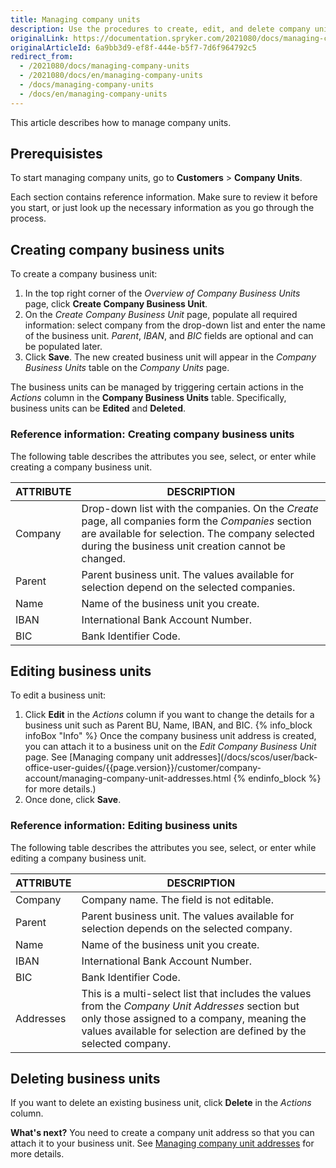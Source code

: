 ```yaml
---
title: Managing company units
description: Use the procedures to create, edit, and delete company units in the Back Office after a company has been created.
originalLink: https://documentation.spryker.com/2021080/docs/managing-company-units
originalArticleId: 6a9bb3d9-ef8f-444e-b5f7-7d6f964792c5
redirect_from:
  - /2021080/docs/managing-company-units
  - /2021080/docs/en/managing-company-units
  - /docs/managing-company-units
  - /docs/en/managing-company-units
---
```


This article describes how to manage company units. 

## Prerequisistes

To start managing company units, go to  **Customers** > **Company Units**.

Each section contains reference information. Make sure to review it before you start, or just look up the necessary information as you go through the process.

## Creating company business units

To create a company business unit:

1. In the top right corner of the *Overview of Company Business Units* page, click **Create Company Business Unit**.
2. On the *Create Company Business Unit* page, populate all required information: select company from the drop-down list and enter the name of the business unit. 
*Parent*, *IBAN*, and *BIC* fields are optional and can be populated later.
3. Click **Save**. 
    The new created business unit will appear in the _Company Business Units_ table on the *Company Units* page.

The business units can be managed by triggering certain actions in the _Actions_ column in the **Company Business Units** table. Specifically, business units can be **Edited** and **Deleted**.

### Reference information: Creating company business units

The following table describes the attributes you see, select, or enter while creating a company business unit.

| ATTRIBUTE | DESCRIPTION  |
| --- | --- |
| Company | Drop-down list with the companies. On the *Create* page, all companies form the *Companies* section are available for selection. The company selected during the business unit creation cannot be changed. |
| Parent | Parent business unit. The values available for selection depend on the selected companies. |
| Name | Name of the business unit you create.|
| IBAN |  International Bank Account Number. |
|BIC| Bank Identifier Code. |

## Editing business units

To edit a business unit:
1. Click **Edit** in the _Actions_ column if you want to change the details for a business unit such as Parent BU, Name, IBAN, and BIC.
    {% info_block infoBox "Info" %}
Once the company business unit address is created, you can attach it to a business unit on the *Edit Company Business Unit* page. See [Managing company unit addresses](/docs/scos/user/back-office-user-guides/{{page.version}}/customer/company-account/managing-company-unit-addresses.html
{% endinfo_block %} for more details.)
2. Once done, click **Save**.

### Reference information: Editing business units

The following table describes the attributes you see, select, or enter while editing a company business unit.

| ATTRIBUTE | DESCRIPTION  |
| --- | --- |
| Company | Company name. The field is not editable. |
| Parent | Parent business unit. The values available for selection depends on the selected company. |
| Name | Name of the business unit you create.|
| IBAN |  International Bank Account Number. |
|BIC| Bank Identifier Code. |
| Addresses |This is a multi-select list that includes the values from the *Company Unit Addresses* section but only those assigned to a company, meaning the values available for selection are defined by the selected company.| 

## Deleting business units

If you want to delete an existing business unit, click **Delete** in the *Actions* column.

**What's next?**
You need to create a company unit address so that you can attach it to your business unit. See [Managing company unit addresses](/docs/scos/user/back-office-user-guides/{{page.version}}/customer/company-account/managing-company-unit-addresses.html) for more details.

